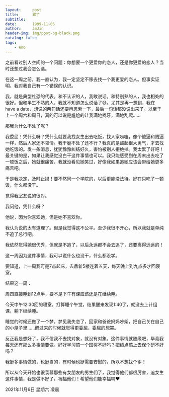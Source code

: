 ```yaml
---
layout:     post
title:      累了
subtitle:   
date:       1999-11-05
author:     JmJin
header-img: img/post-bg-black.png
catalog: false
tags:
    - emo
---
```






之前看过别人空间的一个问题：你想要一个更爱你的恋人，还是你更爱的恋人？当时还想过我会怎么选。

在这一周之前，我一直认为，我一定坚定不移去找一个我更爱的恋人。但事实证明，我对我自己有一个错误的认识。

我，就是典型社恐的代表。和不认识的人，我敢说话。和特别熟的人，我也相处的很好。但和半生不熟的人，我就不知道怎么说话了😅。尤其是再一想到，我在have a date，想说的两句话还要再思索一下，最后一句话都没说出来了。以至于上一个周六和周日，真的可以说是尴尬的让我满地找牙，满地乱爬......

那我为什么不处了呢？

我委屈！凭什么呀？凭什么就要我找女生出去吃饭，找人家唠嗑，像个傻逼和贱逼一样，然后人家还不领情。我干脆不处了还不行？我真的是鼓起很大勇气，才去找她吃饭的。发一条消息，犹犹豫豫纠结好久，害怕被别人拒绝掉。我太累了好吧！最关键的是，如果让我感觉没白干这件事情也可以。我只能感受到在周末出去吃了一顿饭之后，她就很痛苦，我就没看见她笑过，好像我如果追她应该会带给她更多痛苦吧。

于是我决定，及时止损！要不然同一个学院的，以后更能没法待。好在只吃了一顿饭，什么都没干。





觉得我室友说的很对。

我问他，凭什么呀？

他说，因为你喜欢她，但是她不喜欢你。

我认为说的太有道理了。但是我觉得这不公平。至少我很不开心，所以我就是单纯不追了总行吧。

我依然觉得她很优秀，但就是不追了，以后永远都不会去追了，还要离得远远的！





这一周因为这件事情，我可以说什么也没干，什么都没学。

要知道，上一周我可是7点起床，去鼎新5楼连着五天，每天晚上到九点多才回寝室。

结果这一周：

周四直接睡到12点半，要不是下午有课应该还是在继续睡。

今天中午12:30回的寝室，打算睡个午觉，结果醒来发现1:40了，就没去上计组课，躺下继续睡。

睡觉的时候还做了一个梦，梦见我失恋了，回家和爸爸妈妈吵架，把自己关在自己的小屋子里......醒过来的时候就觉得更委屈，委屈的想哭。





反正我是想好了，我不信我不去找对象，就没有对象。这件事情就随缘吧，毕竟我每天还有那么多事情要做。好好学习搞一个国奖不好吗？把绩点搞上去保个研不好吗？

我挺多事情做的，也挺累的，有时候也挺需要安慰的，所以不想找个爹！



所以从今天开始也很羡慕那些有女朋友的男生们了，我觉得他们都很厉害，追女生这件事情，我是做不好了。祝福他们！希望他们能幸福鸭❤

2021年11月6日 星期六 凌晨 

